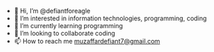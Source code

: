 - 👋 Hi, I’m @defiantforeagle 
- 👀 I’m interested in information technologies, programming, coding
- 🌱 I’m currently learning programming
- 💞️ I’m looking to collaborate coding
- 📫 How to reach me muzaffardefiant7@gmail.com

<!---
defiantforeagle/defiantforeagle is a ✨ special ✨ repository because its `README.md` (this file) appears on your GitHub profile.
You can click the Preview link to take a look at your changes.
--->
